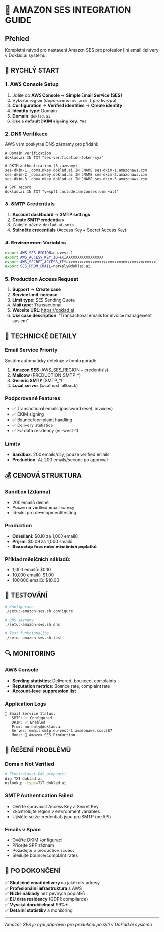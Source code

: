 # 📧 AMAZON SES INTEGRATION GUIDE

## Přehled
Kompletní návod pro nastavení Amazon SES pro profesionální email delivery v Doklad.ai systému.

## 🚀 RYCHLÝ START

### 1. AWS Console Setup
1. Jděte do **AWS Console** → **Simple Email Service (SES)**
2. Vyberte region (doporučeno: `eu-west-1` pro Evropu)
3. **Configuration** → **Verified identities** → **Create identity**
4. **Identity type**: Domain
5. **Domain**: `doklad.ai`
6. **Use a default DKIM signing key**: Yes

### 2. DNS Verifikace
AWS vám poskytne DNS záznamy pro přidání:

```dns
# Domain verification
doklad.ai IN TXT "ses-verification-token-xyz"

# DKIM authentication (3 záznamy)
ses-dkim-1._domainkey.doklad.ai IN CNAME ses-dkim-1.amazonaws.com
ses-dkim-2._domainkey.doklad.ai IN CNAME ses-dkim-2.amazonaws.com
ses-dkim-3._domainkey.doklad.ai IN CNAME ses-dkim-3.amazonaws.com

# SPF record
doklad.ai IN TXT "v=spf1 include:amazonses.com ~all"
```

### 3. SMTP Credentials
1. **Account dashboard** → **SMTP settings**
2. **Create SMTP credentials**
3. Zadejte název: `doklad-ai-smtp`
4. **Stáhněte credentials** (Access Key + Secret Access Key)

### 4. Environment Variables
```bash
export AWS_SES_REGION=eu-west-1
export AWS_ACCESS_KEY_ID=AKIAXXXXXXXXXXXXXXXX
export AWS_SECRET_ACCESS_KEY=xxxxxxxxxxxxxxxxxxxxxxxxxxxxxxxxxxxxxxxx
export SES_FROM_EMAIL=noreply@doklad.ai
```

### 5. Production Access Request
1. **Support** → **Create case**
2. **Service limit increase**
3. **Limit type**: SES Sending Quota
4. **Mail type**: Transactional
5. **Website URL**: https://doklad.ai
6. **Use case description**: "Transactional emails for invoice management system"

## 🔧 TECHNICKÉ DETAILY

### Email Service Priority
Systém automaticky detekuje v tomto pořadí:
1. **Amazon SES** (AWS_SES_REGION + credentials)
2. **Mailcow** (PRODUCTION_SMTP_*)
3. **Generic SMTP** (SMTP_*)
4. **Local server** (localhost fallback)

### Podporované Features
- ✅ Transactional emails (password reset, invoices)
- ✅ DKIM signing
- ✅ Bounce/complaint handling
- ✅ Delivery statistics
- ✅ EU data residency (eu-west-1)

### Limity
- **Sandbox**: 200 emails/day, pouze verified emails
- **Production**: Až 200 emails/second po approval

## 💰 CENOVÁ STRUKTURA

### Sandbox (Zdarma)
- 200 emailů denně
- Pouze na verified email adresy
- Ideální pro development/testing

### Production
- **Odesílání**: $0.10 za 1,000 emailů
- **Příjem**: $0.09 za 1,000 emailů
- **Bez setup fees nebo měsíčních poplatků**

### Příklad měsíčních nákladů:
- 1,000 emailů: $0.10
- 10,000 emailů: $1.00
- 100,000 emailů: $10.00

## 🧪 TESTOVÁNÍ

```bash
# Konfigurace
./setup-amazon-ses.sh configure

# DNS záznamy
./setup-amazon-ses.sh dns

# Test funkcionalita
./setup-amazon-ses.sh test
```

## 🔍 MONITORING

### AWS Console
- **Sending statistics**: Delivered, bounced, complaints
- **Reputation metrics**: Bounce rate, complaint rate
- **Account-level suppression list**

### Application Logs
```
📧 Email Service Status:
   SMTP: ✅ Configured
   DKIM: ✅ Enabled
   From: noreply@doklad.ai
   Server: email-smtp.eu-west-1.amazonaws.com:587
   Mode: 📧 Amazon SES Production
```

## 🚨 ŘEŠENÍ PROBLÉMŮ

### Domain Not Verified
```bash
# Zkontrolovat DNS propagaci
dig TXT doklad.ai
nslookup -type=TXT doklad.ai
```

### SMTP Authentication Failed
- Ověřte správnost Access Key a Secret Key
- Zkontrolujte region v environment variables
- Ujistěte se že credentials jsou pro SMTP (ne API)

### Emails v Spam
- Ověřte DKIM konfiguraci
- Přidejte SPF záznam
- Požádejte o production access
- Sledujte bounce/complaint rates

## 🎯 PO DOKONČENÍ

✅ **Skutečné email delivery** na jakékoliv adresy  
✅ **Profesionální infrastruktura** s AWS  
✅ **Nízké náklady** bez pevných poplatků  
✅ **EU data residency** (GDPR compliance)  
✅ **Vysoká doručitelnost** 99%+  
✅ **Detailní statistiky** a monitoring  

---
*Amazon SES je nyní připraven pro produkční použití v Doklad.ai systému*